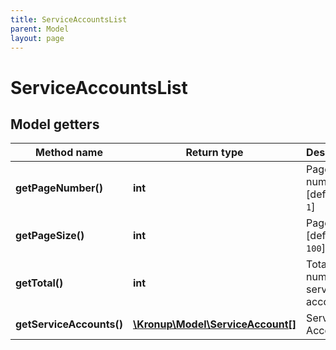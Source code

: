 ```yaml
---
title: ServiceAccountsList
parent: Model
layout: page
---
```


# ServiceAccountsList

## Model getters

Method name | Return type | Description
------------ | ------------- | -------------
**getPageNumber()** | **int** | Page number [default to `1`]
**getPageSize()** | **int** | Page size [default to `100`]
**getTotal()** | **int** | Total number of service accounts
**getServiceAccounts()** | [**\Kronup\Model\ServiceAccount[]**](../ServiceAccount) | Service Accounts

